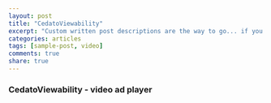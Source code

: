 ```yaml
---
layout: post
title: "CedatoViewability"
excerpt: "Custom written post descriptions are the way to go... if you're not lazy."
categories: articles
tags: [sample-post, video]
comments: true
share: true
---
```

### CedatoViewability - video ad player
<br>
<div class="apester-media" data-media-id="5c52c8b07e45a0d366d62e20" data-player="true" height="512"></div><script async src="https://static.stg.apester.com/js/sdk/latest/apester-sdk.js"></script>

<br>
